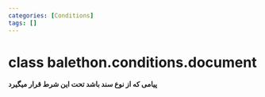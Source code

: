 ```yaml
---
categories: [Conditions]
tags: []
---
```


<h1>class balethon.conditions.<strong>document</strong></h1>

<p align="left" dir="rtl"><strong>پیامی که از نوع سند باشد تحت این شرط قرار میگیرد</strong></p>